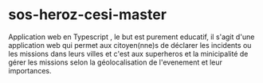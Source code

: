 # sos-heroz-cesi-master
 Application web en Typescript , le but est purement educatif, il s'agit d'une application web qui permet aux citoyen(nne)s de déclarer les incidents ou les missions dans leurs villes et c'est aux superheros et la minicipalité de gérer les missions selon la géolocalisation de l'evenement et leur importances.
